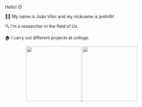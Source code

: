 Hello! 🙃

👨‍💻 My name is João Vitor and my nickname is jonhrib!

🔍 I'm a researcher in the field of Ux.

🏠 I carry out different projects at college.

<div align="center">
  <a href="https://github.com/jonhrib">
  <img height="180em" src="https://github-readme-stats.vercel.app/api?username=jonhrib&show_icons=true&theme=gruvbox&include_all_commits=true&count_private=true"/>
  <img height="180em" src="https://github-readme-stats.vercel.app/api/top-langs/?username=jonhrib&layout=compact&langs_count=7&theme=gruvbox"/>
</div>
